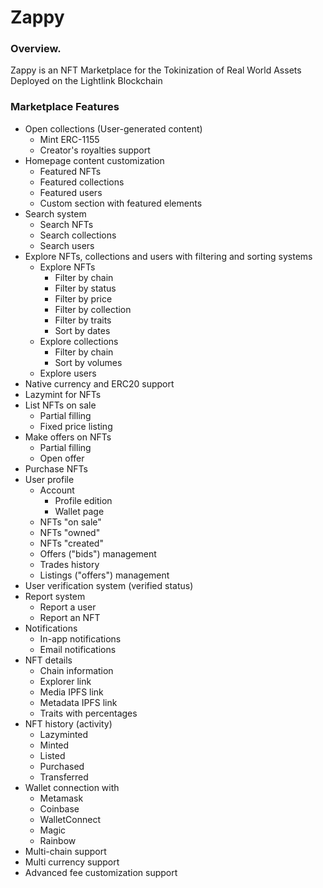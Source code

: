 # Zappy

### Overview.

Zappy is an NFT Marketplace for the Tokinization of Real World Assets Deployed on the Lightlink Blockchain

### Marketplace Features
- Open collections (User-generated content)
  - Mint ERC-1155
  - Creator's royalties support
- Homepage content customization
  - Featured NFTs
  - Featured collections
  - Featured users
  - Custom section with featured elements
- Search system
  - Search NFTs
  - Search collections
  - Search users
- Explore NFTs, collections and users with filtering and sorting systems
  - Explore NFTs
    - Filter by chain
    - Filter by status
    - Filter by price
    - Filter by collection
    - Filter by traits
    - Sort by dates
  - Explore collections
    - Filter by chain
    - Sort by volumes
  - Explore users
- Native currency and ERC20 support
- Lazymint for NFTs
- List NFTs on sale
  - Partial filling
  - Fixed price listing
- Make offers on NFTs
  - Partial filling
  - Open offer
- Purchase NFTs
- User profile
  - Account
    - Profile edition
    - Wallet page
  - NFTs "on sale"
  - NFTs "owned"
  - NFTs "created"
  - Offers ("bids") management
  - Trades history
  - Listings ("offers") management
- User verification system (verified status)
- Report system
  - Report a user
  - Report an NFT
- Notifications
  - In-app notifications
  - Email notifications
- NFT details
  - Chain information
  - Explorer link
  - Media IPFS link
  - Metadata IPFS link
  - Traits with percentages
- NFT history (activity)
  - Lazyminted
  - Minted
  - Listed
  - Purchased
  - Transferred
- Wallet connection with
  - Metamask
  - Coinbase
  - WalletConnect
  - Magic
  - Rainbow
- Multi-chain support
- Multi currency support
- Advanced fee customization support
